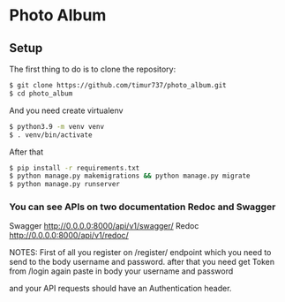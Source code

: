 # Photo Album

## Setup

The first thing to do is to clone the repository:

```sh
$ git clone https://github.com/timur737/photo_album.git
$ cd photo_album
```
And you need create virtualenv
```sh
$ python3.9 -m venv venv
$ . venv/bin/activate
```
After that
```sh
$ pip install -r requirements.txt
$ python manage.py makemigrations && python manage.py migrate
$ python manage.py runserver
```
### You can see APIs on two documentation Redoc and Swagger
Swagger http://0.0.0.0:8000/api/v1/swagger/
Redoc http://0.0.0.0:8000/api/v1/redoc/

NOTES:
First of all you register on /register/ endpoint which you need to send to the body username and password.
after that you need get Token from /login again paste in body your username and password

and your API requests should have an Authentication header.

